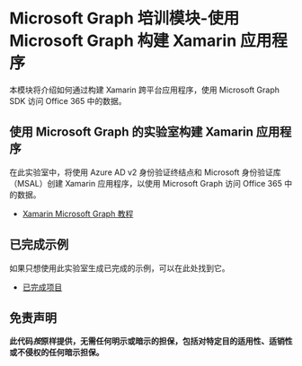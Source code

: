 # <a name="microsoft-graph-training-module---build-xamarin-apps-with-microsoft-graph"></a>Microsoft Graph 培训模块-使用 Microsoft Graph 构建 Xamarin 应用程序

本模块将介绍如何通过构建 Xamarin 跨平台应用程序，使用 Microsoft Graph SDK 访问 Office 365 中的数据。

## <a name="lab---build-xamarin-apps-with-the-microsoft-graph"></a>使用 Microsoft Graph 的实验室构建 Xamarin 应用程序

在此实验室中，将使用 Azure AD v2 身份验证终结点和 Microsoft 身份验证库（MSAL）创建 Xamarin 应用程序，以使用 Microsoft Graph 访问 Office 365 中的数据。

- [Xamarin Microsoft Graph 教程](https://docs.microsoft.com/graph/tutorials/xamarin)

## <a name="completed-sample"></a>已完成示例

如果只想使用此实验室生成已完成的示例，可以在此处找到它。

- [已完成项目](demo)

## <a name="disclaimer"></a>免责声明

**此代码*按*原样提供，无需任何明示或暗示的担保，包括对特定目的适用性、适销性或不侵权的任何暗示担保。**
